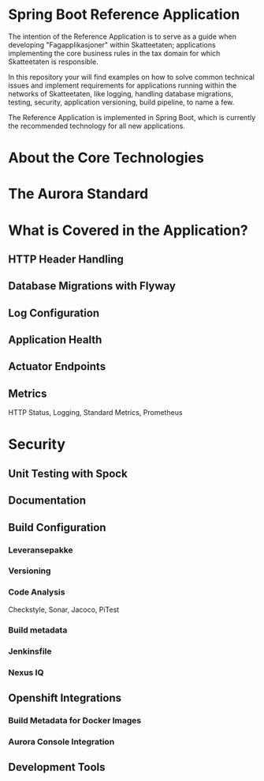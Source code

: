 # Spring Boot Reference Application

The intention of the Reference Application is to serve as a guide when developing "Fagapplikasjoner" within
Skatteetaten; applications implementing the core business rules in the tax domain for which Skatteetaten is responsible.

In this repository your will find examples on how to solve common technical issues and implement requirements for 
applications running within the networks of Skatteetaten, like logging, handling database migrations, testing, 
security, application versioning, build pipeline, to name a few.

The Reference Application is implemented in Spring Boot, which is currently the recommended technology for all new
applications.


# About the Core Technologies



# The Aurora Standard



# What is Covered in the Application?

## HTTP Header Handling

 
## Database Migrations with Flyway


## Log Configuration


## Application Health


## Actuator Endpoints


## Metrics
HTTP Status, Logging, Standard Metrics, Prometheus


# Security


## Unit Testing with Spock


## Documentation


## Build Configuration

### Leveransepakke

### Versioning

### Code Analysis
Checkstyle, Sonar, Jacoco, PiTest

### Build metadata

### Jenkinsfile

### Nexus IQ


## Openshift Integrations

### Build Metadata for Docker Images

### Aurora Console Integration


## Development Tools
